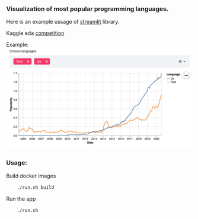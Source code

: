 ### Visualization of most popular programming languages.

Here is an example ussage of [streamlit](https://streamlit.io/) library.

Kaggle eda [competition](https://www.kaggle.com/muhammadkhalid/most-popular-programming-languages-since-2004)

Example:   
![screenshot](https://github.com/yantonov/most-popular-prog-lang/raw/master/images/go-rust.png)

### Usage:

Build docker images

```bash
    ./run.sh build
```

Run the app

```bash
    ./run.sh
```
